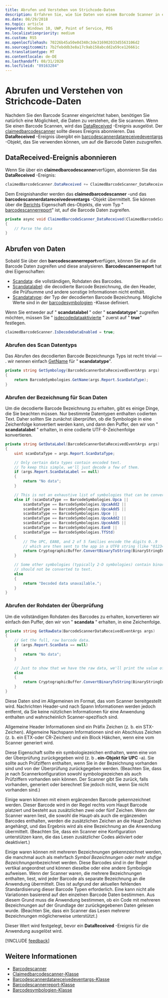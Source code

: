 ```yaml
---
title: Abrufen und Verstehen von Strichcode-Daten
description: Erfahren Sie, wie Sie Daten von einem Barcode Scanner in einem barcodescannerreport-Objekt abrufen und dessen Format und Inhalt verstehen.
ms.date: 08/29/2018
ms.topic: article
keywords: Windows 10, UWP, Point of Service, POS
ms.localizationpriority: medium
ms.custom: RS5
ms.openlocfilehash: 70226b45a50e0d340c3de316902033d5563106d2
ms.sourcegitcommit: 7b2febddb3e8a17c9ab158abcdd2a59ce126661c
ms.translationtype: MT
ms.contentlocale: de-DE
ms.lasthandoff: 08/31/2020
ms.locfileid: "89163284"
---
```

# <a name="obtain-and-understand-barcode-data"></a>Abrufen und Verstehen von Strichcode-Daten

Nachdem Sie den Barcode Scanner eingerichtet haben, benötigen Sie natürlich eine Möglichkeit, die Daten zu verstehen, die Sie scannen. Wenn Sie einen Barcode Scannen, wird das [DataReceived](/uwp/api/windows.devices.pointofservice.claimedbarcodescanner.datareceived) -Ereignis ausgelöst. Der [claimedbarcodescanner](/uwp/api/windows.devices.pointofservice.claimedbarcodescanner) sollte dieses Ereignis abonnieren. Das **DataReceived** -Ereignis übergibt ein [barcodescannerdatareceivedeventargs](/uwp/api/windows.devices.pointofservice.barcodescannerdatareceivedeventargs) -Objekt, das Sie verwenden können, um auf die Barcode Daten zuzugreifen.

## <a name="subscribe-to-the-datareceived-event"></a>DataReceived-Ereignis abonnieren

Wenn Sie über ein **claimedbarcodescanner**verfügen, abonnieren Sie das **DataReceived** -Ereignis:

```cs
claimedBarcodeScanner.DataReceived += ClaimedBarcodeScanner_DataReceived;
```

Dem Ereignishandler werden das **claimedbarcodescanner** -und das **barcodescannerdatareceivedeventargs** -Objekt übermittelt. Sie können über die [Berichts](/uwp/api/windows.devices.pointofservice.barcodescannerdatareceivedeventargs.report#Windows_Devices_PointOfService_BarcodeScannerDataReceivedEventArgs_Report) Eigenschaft des-Objekts, die vom Typ " [barcodescannerreport](/uwp/api/windows.devices.pointofservice.barcodescannerreport)" ist, auf die Barcode Daten zugreifen.

```cs
private async void ClaimedBarcodeScanner_DataReceived(ClaimedBarcodeScanner sender, BarcodeScannerDataReceivedEventArgs args)
{
    // Parse the data
}
```

## <a name="get-the-data"></a>Abrufen von Daten

Sobald Sie über den **barcodescannerreport**verfügen, können Sie auf die Barcode Daten zugreifen und diese analysieren. **Barcodescannerreport** hat drei Eigenschaften:

* [Scandata](/uwp/api/windows.devices.pointofservice.barcodescannerreport.scandata): die vollständigen, Rohdaten des Barcodes.
* [Scandatalabel](/uwp/api/windows.devices.pointofservice.barcodescannerreport.scandatalabel): die decodierte Barcode Bezeichnung, die den Header, die Prüfsumme und andere sonstige Informationen nicht enthält.
* [Scandatatype](/uwp/api/windows.devices.pointofservice.barcodescannerreport.scandatatype): der Typ der decodierten Barcode Bezeichnung. Mögliche Werte sind in der [barcodesymbologien](/uwp/api/windows.devices.pointofservice.barcodesymbologies) -Klasse definiert.

Wenn Sie entweder auf " **scandatalabel** " oder " **scandatatype**" zugreifen möchten, müssen Sie " [isdecodedataaktivierte](/uwp/api/windows.devices.pointofservice.claimedbarcodescanner.isdecodedataenabled#Windows_Devices_PointOfService_ClaimedBarcodeScanner_IsDecodeDataEnabled) " zuerst auf " **true**" festlegen.

```cs
claimedBarcodeScanner.IsDecodeDataEnabled = true;
```

### <a name="get-the-scan-data-type"></a>Abrufen des Scan Datentyps

Das Abrufen des decodierten Barcode Bezeichnungs Typs ist recht trivial &mdash; . wir nennen einfach [GetName](/uwp/api/windows.devices.pointofservice.barcodesymbologies.getname) für " **scandatatype**".

```cs
private string GetSymbology(BarcodeScannerDataReceivedEventArgs args)
{
    return BarcodeSymbologies.GetName(args.Report.ScanDataType);
}
```

### <a name="get-the-scan-data-label"></a>Abrufen der Bezeichnung für Scan Daten

Um die decodierte Barcode Bezeichnung zu erhalten, gibt es einige Dinge, die Sie beachten müssen. Nur bestimmte Datentypen enthalten codierten Text. Daher sollten Sie zunächst überprüfen, ob die Symbologie in eine Zeichenfolge konvertiert werden kann, und dann den Puffer, den wir von " **scandatalabel** " erhalten, in eine codierte UTF-8-Zeichenfolge konvertieren.

```cs
private string GetDataLabel(BarcodeScannerDataReceivedEventArgs args)
{
    uint scanDataType = args.Report.ScanDataType;

    // Only certain data types contain encoded text.
    // To keep this simple, we'll just decode a few of them.
    if (args.Report.ScanDataLabel == null)
    {
        return "No data";
    }

    // This is not an exhaustive list of symbologies that can be converted to a string.
    else if (scanDataType == BarcodeSymbologies.Upca ||
        scanDataType == BarcodeSymbologies.UpcaAdd2 ||
        scanDataType == BarcodeSymbologies.UpcaAdd5 ||
        scanDataType == BarcodeSymbologies.Upce ||
        scanDataType == BarcodeSymbologies.UpceAdd2 ||
        scanDataType == BarcodeSymbologies.UpceAdd5 ||
        scanDataType == BarcodeSymbologies.Ean8 ||
        scanDataType == BarcodeSymbologies.TfStd)
    {
        // The UPC, EAN8, and 2 of 5 families encode the digits 0..9
        // which are then sent to the app in a UTF8 string (like "01234").
        return CryptographicBuffer.ConvertBinaryToString(BinaryStringEncoding.Utf8, args.Report.ScanDataLabel);
    }

    // Some other symbologies (typically 2-D symbologies) contain binary data that
    // should not be converted to text.
    else
    {
        return "Decoded data unavailable.";
    }
}
```

### <a name="get-the-raw-scan-data"></a>Abrufen der Rohdaten der Überprüfung

Um die vollständigen Rohdaten des Barcodes zu erhalten, konvertieren wir einfach den Puffer, den wir von " **scandata** " erhalten, in eine Zeichenfolge.

```cs
private string GetRawData(BarcodeScannerDataReceivedEventArgs args)
{
    // Get the full, raw barcode data.
    if (args.Report.ScanData == null)
    {
        return "No data";
    }

    // Just to show that we have the raw data, we'll print the value of the bytes.
    else
    {
        return CryptographicBuffer.ConvertBinaryToString(BinaryStringEncoding.Utf8, args.Report.ScanData);
    }
}
```

Diese Daten sind im Allgemeinen im Format, das vom Scanner bereitgestellt wird. Nachrichten Header-und nach Spann Informationen werden jedoch entfernt, da Sie keine nützlichen Informationen für eine Anwendung enthalten und wahrscheinlich Scanner-spezifisch sind.

Allgemeine Header Informationen sind ein Präfix Zeichen (z. b. ein STX-Zeichen). Allgemeine Nachspann Informationen sind ein Abschluss Zeichen (z. b. ein ETX-oder CR-Zeichen) und ein Block Häkchen, wenn eine vom Scanner generiert wird.

Diese Eigenschaft sollte ein symbologiezeichen enthalten, wenn eine von der Überprüfung zurückgegeben wird (z. b **. ein-Objekt für UPC** -a). Sie sollte auch Prüfziffern enthalten, wenn Sie in der Bezeichnung vorhanden sind und von der Überprüfung zurückgegeben werden. (Beachten Sie, dass je nach Scannerkonfiguration sowohl symbologiezeichen als auch Prüfziffern vorhanden sein können. Der Scanner gibt Sie zurück, falls vorhanden, generiert oder berechnet Sie jedoch nicht, wenn Sie nicht vorhanden sind.)

Einige waren können mit einem ergänzenden Barcode gekennzeichnet werden. Dieser Barcode wird in der Regel rechts vom Haupt Barcode platziert und besteht aus zusätzlichen zwei oder fünf Zeichen. Wenn der Scanner waren liest, die sowohl die Haupt-als auch die ergänzenden Barcodes enthalten, werden die zusätzlichen Zeichen an die Haupt Zeichen angehängt, und das Ergebnis wird als eine Bezeichnung an die Anwendung übermittelt. (Beachten Sie, dass ein Scanner eine Konfiguration unterstützen kann, die das Lesen zusätzlicher Codes aktiviert oder deaktiviert.)

Einige waren können mit mehreren Bezeichnungen gekennzeichnet werden, die manchmal auch als mehrfach *Symbol Bezeichnungen oder mehr* *stufige Bezeichnungen*bezeichnet werden. Diese Barcodes sind in der Regel vertikal angeordnet und können dieselbe oder eine andere Symbologie aufweisen. Wenn der Scanner waren, die mehrere Bezeichnungen enthalten, liest, wird jeder Barcode als separate Bezeichnung an die Anwendung übermittelt. Dies ist aufgrund der aktuellen fehlenden Standardisierung dieser Barcode Typen erforderlich. Eine kann nicht alle Variationen basierend auf den einzelnen Barcode Daten bestimmen. Aus diesem Grund muss die Anwendung bestimmen, ob ein Code mit mehreren Bezeichnungen auf der Grundlage der zurückgegebenen Daten gelesen wurde. (Beachten Sie, dass ein Scanner das Lesen mehrerer Bezeichnungen möglicherweise unterstützt.)

Dieser Wert wird festgelegt, bevor ein **DataReceived** -Ereignis für die Anwendung ausgelöst wird.

[!INCLUDE [feedback](./includes/pos-feedback.md)]

## <a name="see-also"></a>Weitere Informationen
* [Barcodescanner](pos-barcodescanner.md)
* [Claimedbarcodescanner-Klasse](/uwp/api/windows.devices.pointofservice.barcodesymbologies.getname)
* [Barcodescannerdatareceivedeventargs-Klasse](/uwp/api/windows.devices.pointofservice.barcodescannerdatareceivedeventargs)
* [Barcodescannerreport-Klasse](/uwp/api/windows.devices.pointofservice.barcodescannerreport)
* [Barcodesymbologien-Klasse](/uwp/api/windows.devices.pointofservice.barcodesymbologies)